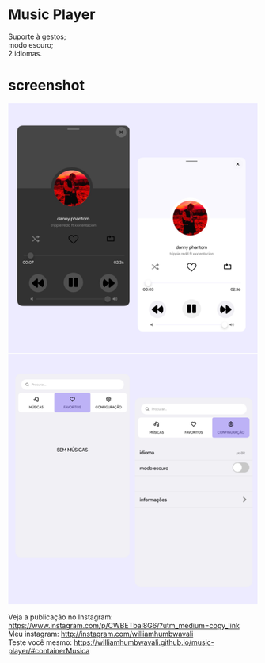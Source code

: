 # Music Player

Suporte à gestos;<br/>
modo escuro; <br/>
2 idiomas.

# screenshot 

<img src="Imagem/D17F101B-AFC0-4929-B7E3-1EB72D083092.jpeg"/>

<img src="Imagem/840852A7-5DCC-484F-AA45-3AF0A9495F2C.jpeg"/>

Veja a publicação no Instagram: https://www.instagram.com/p/CWBETbal8G6/?utm_medium=copy_link
<br/> 
Meu instagram: http://instagram.com/williamhumbwavali
<br/>
Teste você mesmo: https://williamhumbwavali.github.io/music-player/#containerMusica
